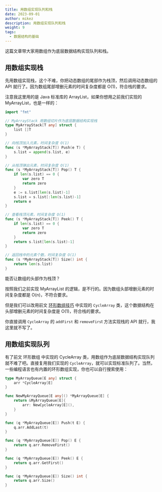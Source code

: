 ```yaml
---
title: 用数组实现队列和栈
date: 2023-09-01
author: mikez
description: 用数组实现队列和栈
weight: 9
tags:
  - 数据结构的基础
---
```


这篇文章带大家用数组作为底层数据结构实现队列和栈。

## 用数组实现栈

先用数组实现栈，这个不难，你把动态数组的尾部作为栈顶，然后调用动态数组的 API 就行了。因为数组尾部增删元素的时间复杂度都是 O(1)，符合栈的要求。

注意我这里用的是 Java 标准库的 ArrayList，如果你想用之前我们实现的 MyArrayList，也是一样的：

```go
import "fmt"

// MyArrayStack 用数组切片作为底层数据结构实现栈
type MyArrayStack[T any] struct {
    list []T
}

// 向栈顶加入元素，时间复杂度 O(1)
func (s *MyArrayStack[T]) Push(e T) {
    s.list = append(s.list, e)
}

// 从栈顶弹出元素，时间复杂度 O(1)
func (s *MyArrayStack[T]) Pop() T {
    if len(s.list) == 0 {
        var zero T
        return zero
    }
    e := s.list[len(s.list)-1]
    s.list = s.list[:len(s.list)-1]
    return e
}

// 查看栈顶元素，时间复杂度 O(1)
func (s *MyArrayStack[T]) Peek() T {
    if len(s.list) == 0 {
        var zero T
        return zero
    }
    return s.list[len(s.list)-1]
}

// 返回栈中的元素个数，时间复杂度 O(1)
func (s *MyArrayStack[T]) Size() int {
    return len(s.list)
}
```

能否让数组的头部作为栈顶？

按照我们之前实现 MyArrayList 的逻辑，是不行的。因为数组头部增删元素的时间复杂度都是 O(n)，不符合要求。

但是我们可以改用前文 [环形数组技巧](./05-circular-array-implementation.md) 中实现的 `CycleArray` 类，这个数据结构在头部增删元素的时间复杂度是 O(1)，符合栈的要求。

你直接调用 `CycleArray` 的 `addFirst` 和 `removeFirs`t 方法实现栈的 API 就行，我这里就不写了。

## 用数组实现队列

有了前文 环形数组 中实现的 CycleArray 类，用数组作为底层数据结构实现队列就不难了吧。直接复用我们实现的 `CycleArray`，就可以实现标准队列了。当然，一些编程语言也有内置的环形数组实现，你也可以自行搜索使用：

```go
type MyArrayQueue[E any] struct {
    arr *CycleArray[E]
}

func NewMyArrayQueue[E any]() *MyArrayQueue[E] {
    return &MyArrayQueue[E]{
        arr: NewCycleArray[E](),
    }
}

func (q *MyArrayQueue[E]) Push(t E) {
    q.arr.AddLast(t)
}

func (q *MyArrayQueue[E]) Pop() E {
    return q.arr.RemoveFirst()
}

func (q *MyArrayQueue[E]) Peek() E {
    return q.arr.GetFirst()
}

func (q *MyArrayQueue[E]) Size() int {
    return q.arr.Size()
}
```

